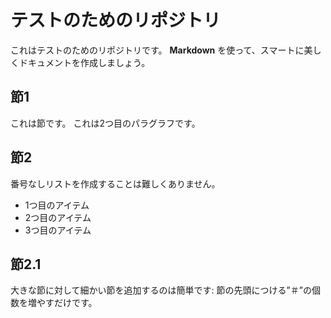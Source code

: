 # テストのためのリポジトリ

これはテストのためのリポジトリです。
**Markdown** を使って、スマートに美しくドキュメントを作成しましょう。

## 節1
これは節です。
これは2つ目のパラグラフです。

## 節2
番号なしリストを作成することは難しくありません。

- 1つ目のアイテム
- 2つ目のアイテム
- 3つ目のアイテム

## 節2.1
大きな節に対して細かい節を追加するのは簡単です: 節の先頭につける”＃”の個数を増やすだけです。